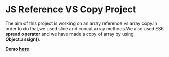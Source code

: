 # JS Reference VS Copy Project

The aim of this project is working on an array reference vs array copy.In order to do that,we used slice and concat array methods.We also used ES6 **spread operator** and we have made a copy of array by using **Object.assign()**.

**Demo [here](https://baydarn.github.io/JS-30/14%20JavaScript%20References%20VS%20Copying/index.html)**
  
